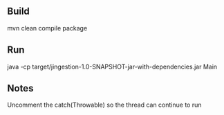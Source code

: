## Build
mvn clean compile package

## Run
java -cp target/jingestion-1.0-SNAPSHOT-jar-with-dependencies.jar Main

## Notes
Uncomment the catch(Throwable) so the thread can continue to run